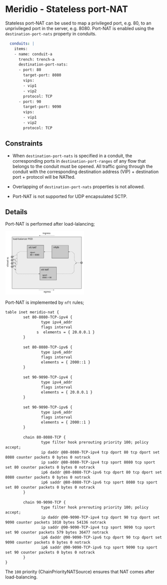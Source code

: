 # Meridio - Stateless port-NAT

Stateless port-NAT can be used to map a privileged port, e.g. 80, to
an unprivileged port in the server, e.g. 8080. Port-NAT is enabled
using the `destination-port-nats` property in conduits.

```yaml
  conduits: |
    items:
    - name: conduit-a
      trench: trench-a
      destination-port-nats:
      - port: 80
        target-port: 8080
        vips:
        - vip1
        - vip2
        protocol: TCP
      - port: 90
        target-port: 9090
        vips:
        - vip1
        - vip2
        protocol: TCP
```


## Constraints

* When `destination-port-nats` is specified in a conduit, the corresponding ports
  in `destination-port-ranges` of any flow that belongs to the conduit must be opened.
  All traffic going through the conduit with the corresponding destination address 
  (VIP) + destination port + protocol will be NATted.

* Overlapping of `destination-port-nats` properties is not allowed.

* Port-NAT is not supported for UDP encapsulated SCTP.


## Details

Port-NAT is performed after load-lalancing;

<img src="resources/port-nat.svg" alt="port-nat path" width="50%" />

Port-NAT is implemented by `nft` rules;
```
table inet meridio-nat {
        set 80-8080-TCP-ipv4 {
                type ipv4_addr
                flags interval
              s  elements = { 20.0.0.1 }
        }

        set 80-8080-TCP-ipv6 {
                type ipv6_addr
                flags interval
                elements = { 2000::1 }
        }

        set 90-9090-TCP-ipv4 {
                type ipv4_addr
                flags interval
                elements = { 20.0.0.1 }
        }

        set 90-9090-TCP-ipv6 {
                type ipv6_addr
                flags interval
                elements = { 2000::1 }
        }

        chain 80-8080-TCP {
                type filter hook prerouting priority 100; policy accept;
                ip daddr @80-8080-TCP-ipv4 tcp dport 80 tcp dport set 8080 counter packets 0 bytes 0 notrack
                ip saddr @80-8080-TCP-ipv4 tcp sport 8080 tcp sport set 80 counter packets 0 bytes 0 notrack
                ip6 daddr @80-8080-TCP-ipv6 tcp dport 80 tcp dport set 8080 counter packets 0 bytes 0 notrack
                ip6 saddr @80-8080-TCP-ipv6 tcp sport 8080 tcp sport set 80 counter packets 0 bytes 0 notrack
        }

        chain 90-9090-TCP {
                type filter hook prerouting priority 100; policy accept;
                ip daddr @90-9090-TCP-ipv4 tcp dport 90 tcp dport set 9090 counter packets 1010 bytes 54136 notrack
                ip saddr @90-9090-TCP-ipv4 tcp sport 9090 tcp sport set 90 counter packets 579 bytes 36477 notrack
                ip6 daddr @90-9090-TCP-ipv6 tcp dport 90 tcp dport set 9090 counter packets 0 bytes 0 notrack
                ip6 saddr @90-9090-TCP-ipv6 tcp sport 9090 tcp sport set 90 counter packets 0 bytes 0 notrack
        }
}
```

The `100` priority (ChainPriorityNATSource) ensures that NAT comes
after load-balancing.
